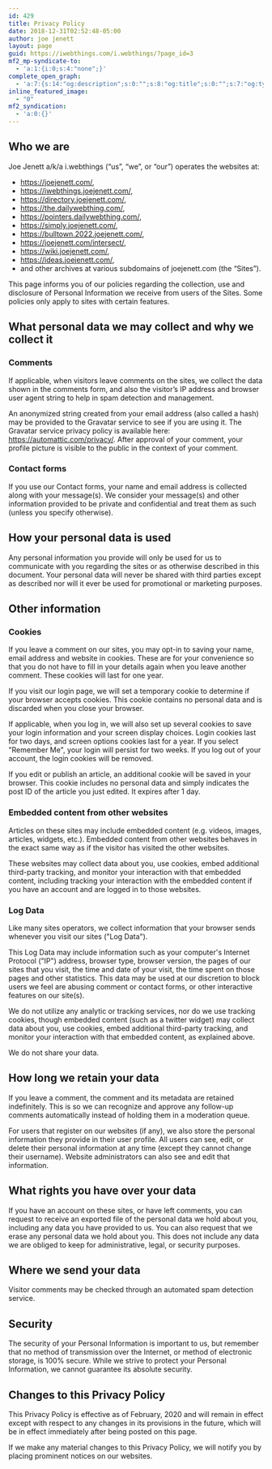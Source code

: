 ```yaml
---
id: 429
title: Privacy Policy
date: 2018-12-31T02:52:48-05:00
author: joe jenett
layout: page
guid: https://iwebthings.com/i.webthings/?page_id=3
mf2_mp-syndicate-to:
  - 'a:1:{i:0;s:4:"none";}'
complete_open_graph:
  - 'a:7:{s:14:"og:description";s:0:"";s:8:"og:title";s:0:"";s:7:"og:type";s:0:"";s:12:"twitter:card";s:7:"summary";s:15:"twitter:creator";s:0:"";s:19:"twitter:description";s:0:"";s:8:"og:image";s:0:"";}'
inline_featured_image:
  - "0"
mf2_syndication:
  - 'a:0:{}'
---
```

## Who we are
Joe Jenett a/k/a i.webthings (“us”, “we”, or “our”) operates the websites at:

  * <a href="https://joejenett.com/" class="url" rel="noopener noreferrer">https://joejenett.com/</a>,
  * <a href="https://iwebthings.joejenett.com/" class="url" rel="noopener noreferrer">https://iwebthings.joejenett.com/</a>,
  * <a href="https://directory.joejenett.com/" class="url" rel="noopener noreferrer">https://directory.joejenett.com/</a>,
  * <a href="https://the.dailywebthing.com/" class="url" rel="noopener noreferrer">https://the.dailywebthing.com/</a>,
  * <a href="https://pointers.dailywebthing.com/" class="url" rel="noopener noreferrer">https://pointers.dailywebthing.com/</a>,
  * <a href="https://simply.joejenett.com/" class="url" rel="noopener noreferrer">https://simply.joejenett.com/</a>,
  * <a href="https://bulltown.2022.joejenett.com/" class="url" rel="noopener noreferrer">https://bulltown.2022.joejenett.com/</a>,
  * <a href="https://joejenett.com/intersect/" class="url" rel="noopener noreferrer">https://joejenett.com/intersect/</a>,
  * <a href="https://wiki.joejenett.com/" class="url" rel="noopener noreferrer">https://wiki.joejenett.com/</a>,
  * <a href="https://joe.joejenett.com/" class="url" rel="noopener noreferrer">https://ideas.joejenett.com/</a>,
  * and other archives at various subdomains of joejenett.com (the “Sites”).

This page informs you of our policies regarding the collection, use and disclosure of Personal Information we receive from users of the Sites. Some policies only apply to sites with certain features.

## What personal data we may collect and why we collect it

### Comments

If applicable, when visitors leave comments on the sites, we collect the data shown in the comments form, and also the visitor’s IP address and browser user agent string to help in spam detection and management.

An anonymized string created from your email address (also called a hash) may be provided to the Gravatar service to see if you are using it. The Gravatar service privacy policy is available here: <a href='https://automattic.com/privacy/' target='_blank' class='url' rel="noopener noreferrer">https://automattic.com/privacy/</a>. After approval of your comment, your profile picture is visible to the public in the context of your comment.

### Contact forms

If you use our Contact forms, your name and email address is collected along with your message(s). We consider your message(s) and other information provided to be private and confidential and treat them as such (unless you specify otherwise). 

## How your personal data is used

Any personal information you provide will only be used for us to communicate with you regarding the sites or as otherwise described in this document. Your personal data will never be shared with third parties except as described nor will it ever be used for promotional or marketing purposes.

## Other information

### Cookies

If you leave a comment on our sites, you may opt-in to saving your name, email address and website in cookies. These are for your convenience so that you do not have to fill in your details again when you leave another comment. These cookies will last for one year.

If you visit our login page, we will set a temporary cookie to determine if your browser accepts cookies. This cookie contains no personal data and is discarded when you close your browser.

If applicable, when you log in, we will also set up several cookies to save your login information and your screen display choices. Login cookies last for two days, and screen options cookies last for a year. If you select "Remember Me", your login will persist for two weeks. If you log out of your account, the login cookies will be removed.

If you edit or publish an article, an additional cookie will be saved in your browser. This cookie includes no personal data and simply indicates the post ID of the article you just edited. It expires after 1 day.

### Embedded content from other websites

Articles on these sites may include embedded content (e.g. videos, images, articles, widgets, etc.). Embedded content from other websites behaves in the exact same way as if the visitor has visited the other websites.

These websites may collect data about you, use cookies, embed additional third-party tracking, and monitor your interaction with that embedded content, including tracking your interaction with the embedded content if you have an account and are logged in to those websites.

### Log Data

Like many sites operators, we collect information that your browser sends whenever you visit our sites ("Log Data"). 

This Log Data may include information such as your computer's Internet Protocol ("IP") address, browser type, browser version, the pages of our sites that you visit, the time and date of your visit, the time spent on those pages and other statistics. This data may be used at our discretion to block users we feel are abusing comment or contact forms, or other interactive features on our site(s). 

We do not utilize any analytic or tracking services, nor do we use tracking cookies, though embedded content (such as a twitter widget) may collect data about you, use cookies, embed additional third-party tracking, and monitor your interaction with that embedded content, as explained above.

We do not share your data.

## How long we retain your data

If you leave a comment, the comment and its metadata are retained indefinitely. This is so we can recognize and approve any follow-up comments automatically instead of holding them in a moderation queue.

For users that register on our websites (if any), we also store the personal information they provide in their user profile. All users can see, edit, or delete their personal information at any time (except they cannot change their username). Website administrators can also see and edit that information.

## What rights you have over your data

If you have an account on these sites, or have left comments, you can request to receive an exported file of the personal data we hold about you, including any data you have provided to us. You can also request that we erase any personal data we hold about you. This does not include any data we are obliged to keep for administrative, legal, or security purposes.

## Where we send your data

Visitor comments may be checked through an automated spam detection service.

## Security

The security of your Personal Information is important to us, but remember that no method of transmission over the Internet, or method of electronic storage, is 100% secure. While we strive to protect your Personal Information, we cannot guarantee its absolute security. 

## Changes to this Privacy Policy

This Privacy Policy is effective as of ​February, 2020​ and will remain in effect except with respect to any changes in its provisions in the future, which will be in effect immediately after being posted on this page. 

If we make any material changes to this Privacy Policy, we will notify you by placing prominent notices on our websites.